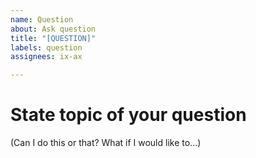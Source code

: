 ```yaml
---
name: Question
about: Ask question
title: "[QUESTION]"
labels: question
assignees: ix-ax

---
```


# State topic of your question

(Can I do this or that? What if I would like to...)
